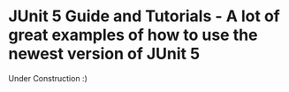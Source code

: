 # JUnit 5 Guide and Tutorials - A lot of great examples of how to use the newest version of JUnit 5

Under Construction :)

